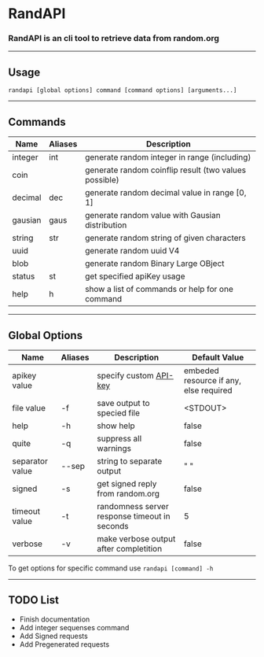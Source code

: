 # RandAPI
### RandAPI is an cli tool to retrieve data from random.org

---

## Usage
```
randapi [global options] command [command options] [arguments...]
```

---

## Commands

| Name    | Aliases | Description                                           |
| ------- | ------- | ----------------------------------------------------- |
| integer | int     | generate random integer in range (including)          |
| coin    |         | generate random coinflip result (two values possible) |
| decimal | dec     | generate random decimal value in range [0, 1]         |
| gausian | gaus    | generate random value with Gausian distribution       |
| string  | str     | generate random string of given characters            |
| uuid    |         | generate random uuid V4                               |
| blob    |         | generate random Binary Large OBject                   |
| status  | st      | get specified apiKey usage                            |
| help    | h       | show a list of commands or help for one command       |

---

## Global Options

| Name            | Aliases | Description                                               | Default Value                          |
| --------------- | ------- | --------------------------------------------------------- | -------------------------------------- |
| apikey value    |         | specify custom [API-key](https://api.random.org/api-keys) | embeded resource if any, else required |
| file value      | -f      | save output to specied file                               | \<STDOUT\>                             |
| help            | -h      | show help                                                 | false                                  |
| quite           | -q      | suppress all warnings                                     | false                                  |
| separator value | --sep   | string to separate output                                 | " "                                    |
| signed          | -s      | get signed reply from random.org                          | false                                  |
| timeout value   | -t      | randomness server response timeout in seconds             | 5                                      |
| verbose         | -v      | make verbose output after completition                    | false                                  |

To get options for specific command use `randapi [command] -h`

---

## TODO List

- Finish documentation
- Add integer sequenses command
- Add Signed requests
- Add Pregenerated requests
